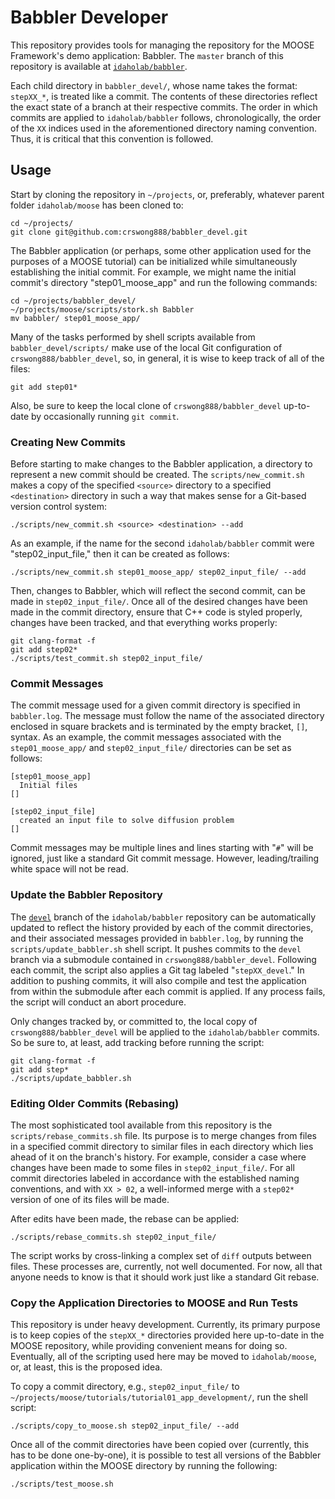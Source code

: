 # Babbler Developer

This repository provides tools for managing the repository for the MOOSE Framework's demo application: Babbler. The `master` branch of this repository is available at [`idaholab/babbler`](https://github.com/idaholab/babbler/).

Each child directory in `babbler_devel/`, whose name takes the format: `stepXX_*`, is treated like a commit. The contents of these directories reflect the exact state of a branch at their respective commits. The order in which commits are applied to `idaholab/babbler` follows, chronologically, the order of the `XX` indices used in the aforementioned directory naming convention. Thus, it is critical that this convention is followed.

## Usage

Start by cloning the repository in `~/projects`, or, preferably, whatever parent folder `idaholab/moose` has been cloned to:

```
cd ~/projects/
git clone git@github.com:crswong888/babbler_devel.git
```

The Babbler application (or perhaps, some other application used for the purposes of a MOOSE tutorial) can be initialized while simultaneously establishing the initial commit. For example, we might name the initial commit's directory "step01_moose_app" and run the following commands:

```
cd ~/projects/babbler_devel/
~/projects/moose/scripts/stork.sh Babbler
mv babbler/ step01_moose_app/
```

Many of the tasks performed by shell scripts available from `babbler_devel/scripts/` make use of the local Git configuration of `crswong888/babbler_devel`, so, in general, it is wise to keep track of all of the files:

```
git add step01*
```

Also, be sure to keep the local clone of `crswong888/babbler_devel` up-to-date by occasionally running `git commit`.

### Creating New Commits

Before starting to make changes to the Babbler application, a directory to represent a new commit should be created. The `scripts/new_commit.sh` makes a copy of the specified `<source>` directory to a specified `<destination>` directory in such a way that makes sense for a Git-based version control system:

```
./scripts/new_commit.sh <source> <destination> --add
```

As an example, if the name for the second `idaholab/babbler` commit were "step02_input_file," then it can be created as follows:

```
./scripts/new_commit.sh step01_moose_app/ step02_input_file/ --add
```

Then, changes to Babbler, which will reflect the second commit, can be made in `step02_input_file/`. Once all of the desired changes have been made in the commit directory, ensure that C++ code is styled properly, changes have been tracked, and that everything works properly:

```
git clang-format -f
git add step02*
./scripts/test_commit.sh step02_input_file/
```

### Commit Messages

The commit message used for a given commit directory is specified in `babbler.log`. The message must follow the name of the associated directory enclosed in square brackets and is terminated by the empty bracket, `[]`, syntax. As an example, the commit messages associated with the `step01_moose_app/` and `step02_input_file/` directories can be set as follows:

```
[step01_moose_app]
  Initial files
[]

[step02_input_file]
  created an input file to solve diffusion problem
[]
```

Commit messages may be multiple lines and lines starting with "`#`" will be ignored, just like a standard Git commit message. However, leading/trailing white space will not be read.

### Update the Babbler Repository

The [`devel`](https://github.com/idaholab/babbler/tree/devel) branch of the `idaholab/babbler` repository can be automatically updated to reflect the history provided by each of the commit directories, and their associated messages provided in `babbler.log`, by running the `scripts/update_babbler.sh` shell script. It pushes commits to the `devel` branch via a submodule contained in `crswong888/babbler_devel`. Following each commit, the script also applies a Git tag labeled "`stepXX_devel`." In addition to pushing commits, it will also compile and test the application from within the submodule after each commit is applied. If any process fails, the script will conduct an abort procedure.

Only changes tracked by, or committed to, the local copy of `crswong888/babbler_devel` will be applied to the `idaholab/babbler` commits. So be sure to, at least, add tracking before running the script:

```
git clang-format -f
git add step*
./scripts/update_babbler.sh
```

### Editing Older Commits (Rebasing)

The most sophisticated tool available from this repository is the `scripts/rebase_commits.sh` file. Its purpose is to merge changes from files in a specified commit directory to similar files in each directory which lies ahead of it on the branch's history. For example, consider a case where changes have been made to some files in `step02_input_file/`. For all commit directories labeled in accordance with the established naming conventions, and with `XX > 02`, a well-informed merge with a `step02*` version of one of its files will be made.

After edits have been made, the rebase can be applied:

```
./scripts/rebase_commits.sh step02_input_file/
```

The script works by cross-linking a complex set of `diff` outputs between files. These processes are, currently, not well documented. For now, all that anyone needs to know is that it should work just like a standard Git rebase.

### Copy the Application Directories to MOOSE and Run Tests

This repository is under heavy development. Currently, its primary purpose is to keep copies of the `stepXX_*` directories provided here up-to-date in the MOOSE repository, while providing convenient means for doing so. Eventually, all of the scripting used here may be moved to `idaholab/moose`, or, at least, this is the proposed idea.

To copy a commit directory, e.g., `step02_input_file/` to `~/projects/moose/tutorials/tutorial01_app_development/`, run the shell script:

```
./scripts/copy_to_moose.sh step02_input_file/ --add
```

Once all of the commit directories have been copied over (currently, this has to be done one-by-one), it is possible to test all versions of the Babbler application within the MOOSE directory by running the following:

```
./scripts/test_moose.sh
